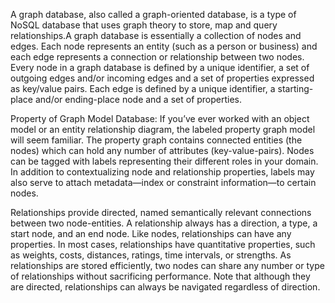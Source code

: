A graph database, also called a graph-oriented database, is a type of NoSQL database that uses graph theory to store, map and query relationships.A graph database is essentially a collection of nodes and edges. Each node represents an entity (such as a person or business) and each edge represents a connection or relationship between two nodes. Every node in a graph database is defined by a unique identifier, a set of outgoing edges and/or incoming edges and a set of properties expressed as key/value pairs. Each edge is defined by a unique identifier, a starting-place and/or ending-place node and a set of properties. 

Property of Graph Model Database:
If you’ve ever worked with an object model or an entity relationship diagram, the labeled property graph model will seem familiar. The property graph contains connected entities (the nodes) which can hold any number of attributes (key-value-pairs). Nodes can be tagged with labels representing their different roles in your domain. In addition to contextualizing node and relationship properties, labels may also serve to attach metadata—​index or constraint information—​to certain nodes.

Relationships provide directed, named semantically relevant connections between two node-entities. A relationship always has a direction, a type, a start node, and an end node. Like nodes, relationships can have any properties. In most cases, relationships have quantitative properties, such as weights, costs, distances, ratings, time intervals, or strengths. As relationships are stored efficiently, two nodes can share any number or type of relationships without sacrificing performance. Note that although they are directed, relationships can always be navigated regardless of direction.




